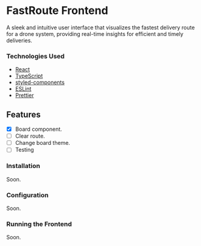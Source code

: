 # FastRoute Frontend

A sleek and intuitive user interface that visualizes the fastest delivery route for a drone system, providing real-time insights for efficient and timely deliveries.

### Technologies Used

- [React](https://github.com/facebook/react)
- [TypeScript](https://github.com/microsoft/TypeScript)
- [styled-components](https://github.com/styled-components/styled-components)
- [ESLint](https://github.com/eslint/eslint)
- [Prettier](https://github.com/prettier/prettier)

## Features

- [x] Board component.
- [ ] Clear route.
- [ ] Change board theme.
- [ ] Testing

### Installation

Soon.

### Configuration

Soon.

### Running the Frontend

Soon.